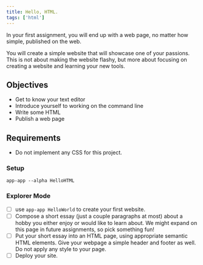 ```yaml
---
title: Hello, HTML.
tags: ['html']
---
```


In your first assignment, you will end up with a web page, no matter how simple,
published on the web.

You will create a simple website that will showcase one of your passions. This
is not about making the website flashy, but more about focusing on creating a
website and learning your new tools.

## Objectives

- Get to know your text editor
- Introduce yourself to working on the command line
- Write some HTML
- Publish a web page

## Requirements

- Do not implement any CSS for this project.

### Setup

```shell
app-app --alpha HelloHTML
```

### Explorer Mode

- [ ] use `app-app HelloWorld` to create your first website.
- [ ] Compose a short essay (just a couple paragraphs at most) about a hobby you
      either enjoy or would like to learn about. We might expand on this page in
      future assignments, so pick something fun!
- [ ] Put your short essay into an HTML page, using appropriate semantic HTML
      elements. Give your webpage a simple header and footer as well. Do not
      apply any style to your page.
- [ ] Deploy your site.
